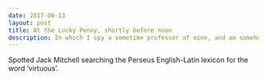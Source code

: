 ```yaml
---
date: 2017-06-13
layout: post
title: At the Lucky Penny, shortly before noon
description: In which I spy a sometime professor of mine, and am somehow amused.
---
```


Spotted Jack Mitchell searching the Perseus English-Latin
lexicon for the word ‘virtuous’.
